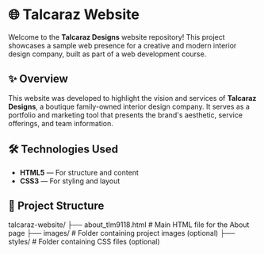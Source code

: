 # 🌐 Talcaraz Website

Welcome to the **Talcaraz Designs** website repository! This project showcases a sample web presence for a creative and modern interior design company, built as part of a web development course.

## ✨ Overview

This website was developed to highlight the vision and services of **Talcaraz Designs**, a boutique family-owned interior design company. It serves as a portfolio and marketing tool that presents the brand's aesthetic, service offerings, and team information.

## 🛠️ Technologies Used

- **HTML5** — For structure and content  
- **CSS3** — For styling and layout  


## 📁 Project Structure

talcaraz-website/
├── about_tlm9118.html        # Main HTML file for the About page
├── images/                   # Folder containing project images (optional)
├── styles/                   # Folder containing CSS files (optional)
